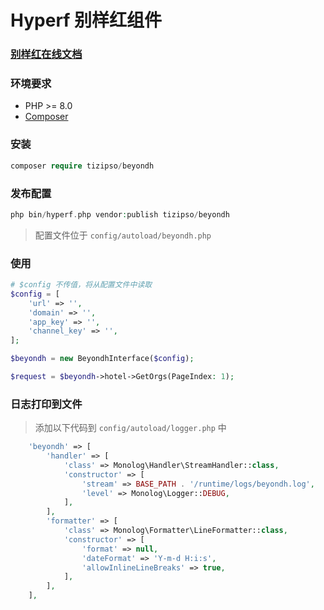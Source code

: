 # Hyperf 别样红组件

### [别样红在线文档](https://docs.beyondh.com/)

### 环境要求

- PHP >= 8.0
- [Composer](https://getcomposer.org/)

### 安装

```php
composer require tizipso/beyondh
```

### 发布配置

```php
php bin/hyperf.php vendor:publish tizipso/beyondh
```

> 配置文件位于 `config/autoload/beyondh.php`

### 使用

```php
# $config 不传值，将从配置文件中读取
$config = [
    'url' => '',
    'domain' => '',
    'app_key' => '',
    'channel_key' => '',
];

$beyondh = new BeyondhInterface($config);

$request = $beyondh->hotel->GetOrgs(PageIndex: 1);
```

### 日志打印到文件

> 添加以下代码到 `config/autoload/logger.php` 中

```php
    'beyondh' => [
        'handler' => [
            'class' => Monolog\Handler\StreamHandler::class,
            'constructor' => [
                'stream' => BASE_PATH . '/runtime/logs/beyondh.log',
                'level' => Monolog\Logger::DEBUG,
            ],
        ],
        'formatter' => [
            'class' => Monolog\Formatter\LineFormatter::class,
            'constructor' => [
                'format' => null,
                'dateFormat' => 'Y-m-d H:i:s',
                'allowInlineLineBreaks' => true,
            ],
        ],
    ],
```